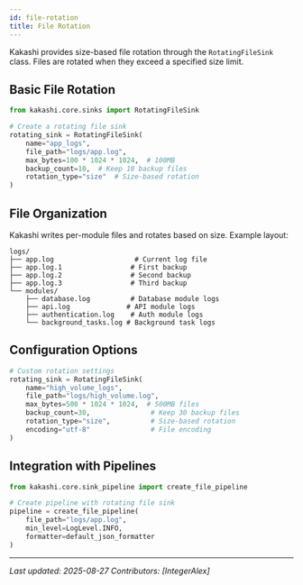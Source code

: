 ```yaml
---
id: file-rotation
title: File Rotation
---
```


Kakashi provides size-based file rotation through the `RotatingFileSink` class. Files are rotated when they exceed a specified size limit.

## Basic File Rotation

```python
from kakashi.core.sinks import RotatingFileSink

# Create a rotating file sink
rotating_sink = RotatingFileSink(
    name="app_logs",
    file_path="logs/app.log",
    max_bytes=100 * 1024 * 1024,  # 100MB
    backup_count=10,  # Keep 10 backup files
    rotation_type="size"  # Size-based rotation
)
```

## File Organization

Kakashi writes per-module files and rotates based on size. Example layout:

```text
logs/
├── app.log                    # Current log file
├── app.log.1                 # First backup
├── app.log.2                 # Second backup
├── app.log.3                 # Third backup
└── modules/
    ├── database.log          # Database module logs
    ├── api.log              # API module logs
    ├── authentication.log    # Auth module logs
    └── background_tasks.log # Background task logs
```

## Configuration Options

```python
# Custom rotation settings
rotating_sink = RotatingFileSink(
    name="high_volume_logs",
    file_path="logs/high_volume.log",
    max_bytes=500 * 1024 * 1024,  # 500MB files
    backup_count=30,               # Keep 30 backup files
    rotation_type="size",          # Size-based rotation
    encoding="utf-8"               # File encoding
)
```

## Integration with Pipelines

```python
from kakashi.core.sink_pipeline import create_file_pipeline

# Create pipeline with rotating file sink
pipeline = create_file_pipeline(
    file_path="logs/app.log",
    min_level=LogLevel.INFO,
    formatter=default_json_formatter
)
```

---

*Last updated: 2025-08-27*
*Contributors: [IntegerAlex]*

